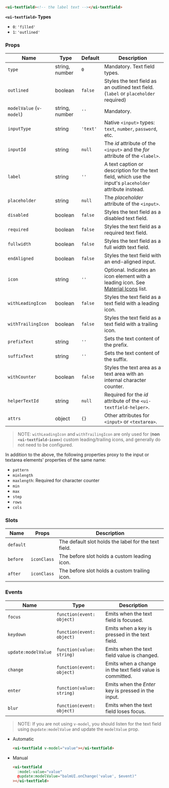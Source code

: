 ```html
<ui-textfield><!-- the label text --></ui-textfield>
```

**`<ui-textfield>` Types**

- `0`: `'filled'`
- `1`: `'outlined'`

### Props

| Name                     | Type           | Default  | Description                                                                                              |
| ------------------------ | -------------- | -------- | -------------------------------------------------------------------------------------------------------- |
| `type`                   | string, number | `0`      | Mandatory. Text field types.                                                                             |
| `outlined`               | boolean        | `false`  | Styles the text field as an outlined text field. (`label` or `placeholder` required)                     |
| `modelValue` (`v-model`) | string, number | `''`     | Mandatory.                                                                                               |
| `inputType`              | string         | `'text'` | Native `<input>` types: `text`, `number`, `password`, etc.                                               |
| `inputId`                | string         | `null`   | The _id_ attribute of the `<input>` and the _for_ attribute of the `<label>`.                            |
| `label`                  | string         | `''`     | A text caption or description for the text field, which use the input's `placeholder` attribute instead. |
| `placeholder`            | string         | `null`   | The _placeholder_ attribute of the `<input>`.                                                            |
| `disabled`               | boolean        | `false`  | Styles the text field as a disabled text field.                                                          |
| `required`               | boolean        | `false`  | Styles the text field as a required text field.                                                          |
| `fullwidth`              | boolean        | `false`  | Styles the text field as a full width text field.                                                        |
| `endAligned`             | boolean        | `false`  | Styles the text field with an end-aligned input.                                                         |
| `icon`                   | string         | `''`     | Optional. Indicates an icon element with a leading icon. See [Material Icons](/icons) list.              |
| `withLeadingIcon`        | boolean        | `false`  | Styles the text field as a text field with a leading icon.                                               |
| `withTrailingIcon`       | boolean        | `false`  | Styles the text field as a text field with a trailing icon.                                              |
| `prefixText`             | string         | `''`     | Sets the text content of the prefix.                                                                     |
| `suffixText`             | string         | `''`     | Sets the text content of the suffix.                                                                     |
| `withCounter`            | boolean        | `false`  | Styles the text area as a text area with an internal character counter.                                  |
| `helperTextId`           | string         | `null`   | Required for the _id_ attribute of the `<ui-textfield-helper>`.                                          |
| `attrs`                  | object         | `{}`     | Other attributes for `<input>` or `<textarea>`.                                                          |

> NOTE: `withLeadingIcon` and `withTrailingIcon` are only used for (**non `<ui-textfield-icon>`**) custom leading/trailing icons, and generally do not need to be configured.

In addition to the above, the following properties proxy to the input or textarea elements' properties of the same name:

- `pattern`
- `minlength`
- `maxlength`: Required for character counter
- `min`
- `max`
- `step`
- `rows`
- `cols`

### Slots

| Name      | Props       | Description                                          |
| --------- | ----------- | ---------------------------------------------------- |
| `default` |             | The default slot holds the label for the text field. |
| `before`  | `iconClass` | The before slot holds a custom leading icon.         |
| `after`   | `iconClass` | The before slot holds a custom trailing icon.        |

### Events

| Name                | Type                      | Description                                               |
| ------------------- | ------------------------- | --------------------------------------------------------- |
| `focus`             | `function(event: object)` | Emits when the text field is focused.                     |
| `keydown`           | `function(event: object)` | Emits when a key is pressed in the text field.            |
| `update:modelValue` | `function(value: string)` | Emits when the text field value is changed.               |
| `change`            | `function(event: object)` | Emits when a change in the text field value is committed. |
| `enter`             | `function(value: string)` | Emits when the _Enter_ key is pressed in the input.       |
| `blur`              | `function(event: object)` | Emits when the text field loses focus.                    |

> NOTE: If you are not using `v-model`, you should listen for the text field using `@update:modelValue` and update the `modelValue` prop.

- Automatic

  ```html
  <ui-textfield v-model="value"></ui-textfield>
  ```

- Manual

  ```html
  <ui-textfield
    :model-value="value"
    @update:modelValue="balmUI.onChange('value', $event)"
  ></ui-textfield>
  ```
